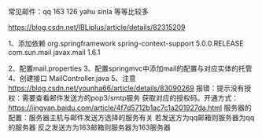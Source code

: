
常见邮件：qq  163 126 yahu sinla 等等比较多

https://blog.csdn.net/IBLiplus/article/details/82315209

1、添加依赖
	<dependency>
		<groupId>org.springframework</groupId>
		<artifactId>spring-context-support</artifactId>
		<version>5.0.0.RELEASE</version>
	</dependency>
	<!--邮件发送-->
	<dependency>
		<groupId>com.sun.mail</groupId>
	    <artifactId>javax.mail</artifactId>
		<version>1.6.1</version>
	</dependency>
	
2、配置mail.properties
3、配置springmvc中添加mail的配置与对应实体的托管
4、创建接口
	MailController.java
5、注意
	https://blog.csdn.net/younha66/article/details/83090269
	报错：提示没有授权：需要查看邮件发送方的pop3/smtp服务  获取对应的授权码。开通方式：https://jingyan.baidu.com/article/4f7d5712b1ac7c1a201927da.html
	服务器的配置：服务器主机与邮件发送方选择的服务有关 若发送方为qq邮箱则服务器为qq的服务器   反之发送方为163邮箱则服务器为163服务器
	

